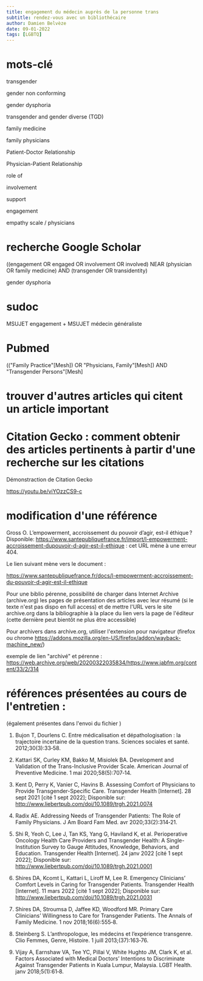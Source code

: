 ```yaml
---
title: engagement du médecin auprès de la personne trans
subtitle: rendez-vous avec un bibliothécaire
author: Damien Belvèze
date: 09-01-2022
tags: [LGBTQ]
---
```




# mots-clé

  

transgender

gender non conforming

gender dysphoria

transgender and gender diverse (TGD)

  

family medicine

family physicians

  

Patient-Doctor Relationship

Physician-Patient Relationship

  
  

role of

involvement

support

engagement

  
  

empathy scale / physicians

  
  
  

# recherche Google Scholar

  

((engagement OR engaged OR involvement OR involved) NEAR (physician OR family medicine) AND (transgender OR transidentity)

  

gender dysphoria

  
  

# sudoc

  

MSUJET engagement + MSUJET médecin généraliste

  
  

# Pubmed

  

(("Family Practice"[Mesh]) OR "Physicians, Family"[Mesh]) AND "Transgender Persons"[Mesh]

  

# trouver d'autres articles qui citent un article important

  

# Citation Gecko : comment obtenir des articles pertinents à partir d'une recherche sur les citations

  

Démonstraction de Citation Gecko

https://youtu.be/viYOzzCS9-c

  

# modification d'une référence

  

Gross O. L’empowerment, accroissement du pouvoir d’agir, est-il éthique ? Disponible: https://www.santepubliquefrance.fr/import/l-empowerment-accroissement-dupouvoir-d-agir-est-il-ethique : cet URL mène à une erreur 404.

  

Le lien suivant mène vers le document :

https://www.santepubliquefrance.fr/docs/l-empowerment-accroissement-du-pouvoir-d-agir-est-il-ethique

  

Pour une biblio pérenne, possibilité de charger dans Internet Archive (archive.org) les pages de présentation des articles avec leur résumé (si le texte n'est pas dispo en full access) et de mettre l'URL vers le site archive.org dans la bibliographie à la place du lien vers la page de l'éditeur (cette dernière peut bientôt ne plus être accessible)

Pour archivers dans archive.org, utiliser l'extension pour navigateur (firefox ou chrome https://addons.mozilla.org/en-US/firefox/addon/wayback-machine_new/)

  

exemple de lien "archivé" et pérenne : https://web.archive.org/web/20200322035834/https://www.jabfm.org/content/33/2/314

  

# références présentées au cours de l'entretien :

  

(également présentes dans l'envoi du fichier )

  

1. Bujon T, Dourlens C. Entre médicalisation et dépathologisation : la trajectoire incertaine de la question trans. Sciences sociales et santé. 2012;30(3):33‑58.

  

2. Kattari SK, Curley KM, Bakko M, Misiolek BA. Development and Validation of the Trans-Inclusive Provider Scale. American Journal of Preventive Medicine. 1 mai 2020;58(5):707‑14.

  

3. Kent D, Perry K, Vanier C, Havins B. Assessing Comfort of Physicians to Provide Transgender-Specific Care. Transgender Health [Internet]. 28 sept 2021 [cité 1 sept 2022]; Disponible sur: http://www.liebertpub.com/doi/10.1089/trgh.2021.0074

  

4. Radix AE. Addressing Needs of Transgender Patients: The Role of Family Physicians. J Am Board Fam Med. avr 2020;33(2):314‑21.

  

5. Shi R, Yeoh C, Lee J, Tan KS, Yang G, Haviland K, et al. Perioperative Oncology Health Care Providers and Transgender Health: A Single-Institution Survey to Gauge Attitudes, Knowledge, Behaviors, and Education. Transgender Health [Internet]. 24 janv 2022 [cité 1 sept 2022]; Disponible sur: http://www.liebertpub.com/doi/10.1089/trgh.2021.0001

  

6. Shires DA, Kcomt L, Kattari L, Liroff M, Lee R. Emergency Clinicians’ Comfort Levels in Caring for Transgender Patients. Transgender Health [Internet]. 11 mars 2022 [cité 1 sept 2022]; Disponible sur: http://www.liebertpub.com/doi/10.1089/trgh.2021.0031

  

7. Shires DA, Stroumsa D, Jaffee KD, Woodford MR. Primary Care Clinicians’ Willingness to Care for Transgender Patients. The Annals of Family Medicine. 1 nov 2018;16(6):555‑8.

  

8. Steinberg S. L’anthropologue, les médecins et l’expérience transgenre. Clio Femmes, Genre, Histoire. 1 juill 2013;(37):163‑76.

  

9. Vijay A, Earnshaw VA, Tee YC, Pillai V, White Hughto JM, Clark K, et al. Factors Associated with Medical Doctors’ Intentions to Discriminate Against Transgender Patients in Kuala Lumpur, Malaysia. LGBT Health. janv 2018;5(1):61‑8.